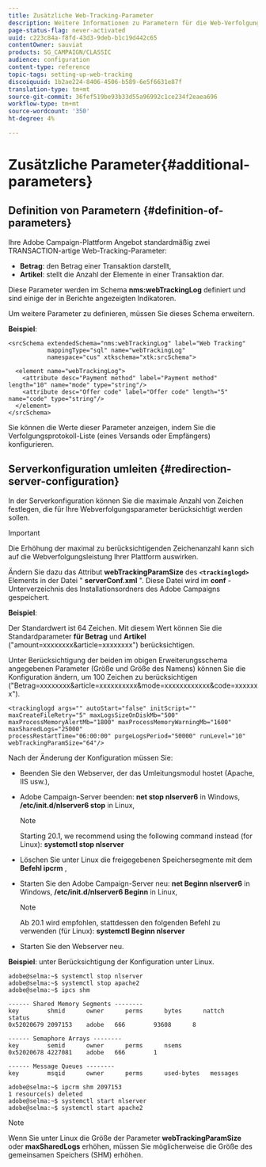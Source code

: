 ```yaml
---
title: Zusätzliche Web-Tracking-Parameter
description: Weitere Informationen zu Parametern für die Web-Verfolgung
page-status-flag: never-activated
uuid: c223c84a-f8fd-43d3-9deb-b1c19d442c65
contentOwner: sauviat
products: SG_CAMPAIGN/CLASSIC
audience: configuration
content-type: reference
topic-tags: setting-up-web-tracking
discoiquuid: 1b2ae224-8406-4506-b589-6e5f6631e87f
translation-type: tm+mt
source-git-commit: 36fef519be93b33d55a96992c1ce234f2eaea696
workflow-type: tm+mt
source-wordcount: '350'
ht-degree: 4%

---
```



# Zusätzliche Parameter{#additional-parameters}

## Definition von Parametern {#definition-of-parameters}

Ihre Adobe Campaign-Plattform Angebot standardmäßig zwei TRANSACTION-artige Web-Tracking-Parameter:

* **Betrag**: den Betrag einer Transaktion darstellt,
* **Artikel**: stellt die Anzahl der Elemente in einer Transaktion dar.

Diese Parameter werden im Schema **nms:webTrackingLog** definiert und sind einige der in Berichte angezeigten Indikatoren.

Um weitere Parameter zu definieren, müssen Sie dieses Schema erweitern.

**Beispiel**:

```
<srcSchema extendedSchema="nms:webTrackingLog" label="Web Tracking"
           mappingType="sql" name="webTrackingLog" 
           namespace="cus" xtkschema="xtk:srcSchema">

  <element name="webTrackingLog">
    <attribute desc="Payment method" label="Payment method" length="10" name="mode" type="string"/>
    <attribute desc="Offer code" label="Offer code" length="5" name="code" type="string"/>
  </element>
</srcSchema>
```

Sie können die Werte dieser Parameter anzeigen, indem Sie die Verfolgungsprotokoll-Liste (eines Versands oder Empfängers) konfigurieren.

## Serverkonfiguration umleiten {#redirection-server-configuration}

In der Serverkonfiguration können Sie die maximale Anzahl von Zeichen festlegen, die für Ihre Webverfolgungsparameter berücksichtigt werden sollen.

>[!IMPORTANT]
>
>Die Erhöhung der maximal zu berücksichtigenden Zeichenanzahl kann sich auf die Webverfolgungsleistung Ihrer Plattform auswirken.

Ändern Sie dazu das Attribut **webTrackingParamSize** des **`<trackinglogd>`** Elements in der Datei &quot; **serverConf.xml** &quot;. Diese Datei wird im **conf** -Unterverzeichnis des Installationsordners des Adobe Campaigns gespeichert.

**Beispiel**:

Der Standardwert ist 64 Zeichen. Mit diesem Wert können Sie die Standardparameter **für Betrag** und **Artikel** (&quot;amount=xxxxxxxx&amp;article=xxxxxxxx&quot;) berücksichtigen.

Unter Berücksichtigung der beiden im obigen Erweiterungsschema angegebenen Parameter (Größe und Größe des Namens) können Sie die Konfiguration ändern, um 100 Zeichen zu berücksichtigen (&quot;Betrag=xxxxxxxx&amp;article=xxxxxxxxxx&amp;mode=xxxxxxxxxxxx&amp;code=xxxxxxx&quot;).

```
<trackinglogd args="" autoStart="false" initScript="" maxCreateFileRetry="5" maxLogsSizeOnDiskMb="500"
maxProcessMemoryAlertMb="1800" maxProcessMemoryWarningMb="1600" maxSharedLogs="25000"
processRestartTime="06:00:00" purgeLogsPeriod="50000" runLevel="10"
webTrackingParamSize="64"/>
```

Nach der Änderung der Konfiguration müssen Sie:

* Beenden Sie den Webserver, der das Umleitungsmodul hostet (Apache, IIS usw.),
* Adobe Campaign-Server beenden: **net stop nlserver6** in Windows, **/etc/init.d/nlserver6 stop** in Linux,

   >[!NOTE]
   >
   >Starting 20.1, we recommend using the following command instead (for Linux): **systemctl stop nlserver**

* Löschen Sie unter Linux die freigegebenen Speichersegmente mit dem **Befehl ipcrm** ,
* Starten Sie den Adobe Campaign-Server neu: **net Beginn nlserver6** in Windows, **/etc/init.d/nlserver6 Beginn** in Linux,

   >[!NOTE]
   >
   >Ab 20.1 wird empfohlen, stattdessen den folgenden Befehl zu verwenden (für Linux): **systemctl Beginn nlserver**

* Starten Sie den Webserver neu.

**Beispiel**: unter Berücksichtigung der Konfiguration unter Linux.

```
adobe@selma:~$ systemctl stop nlserver
adobe@selma:~$ systemctl stop apache2
adobe@selma:~$ ipcs shm

------ Shared Memory Segments --------
key        shmid      owner      perms      bytes      nattch     status      
0x52020679 2097153    adobe   666        93608      8                       

------ Semaphore Arrays --------
key        semid      owner      perms      nsems     
0x52020678 4227081    adobe   666        1         

------ Message Queues --------
key        msqid      owner      perms      used-bytes   messages    

adobe@selma:~$ ipcrm shm 2097153                             
1 resource(s) deleted
adobe@selma:~$ systemctl start nlserver
adobe@selma:~$ systemctl start apache2
```

>[!NOTE]
>
>Wenn Sie unter Linux die Größe der Parameter **webTrackingParamSize** oder **maxSharedLogs** erhöhen, müssen Sie möglicherweise die Größe des gemeinsamen Speichers (SHM) erhöhen.

